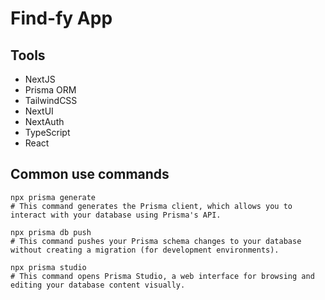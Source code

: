 # Find-fy App
## Tools

- NextJS
- Prisma ORM
- TailwindCSS
- NextUI
- NextAuth
- TypeScript
- React

## Common use commands

```
npx prisma generate
# This command generates the Prisma client, which allows you to interact with your database using Prisma's API.

npx prisma db push
# This command pushes your Prisma schema changes to your database without creating a migration (for development environments).

npx prisma studio
# This command opens Prisma Studio, a web interface for browsing and editing your database content visually.
```
